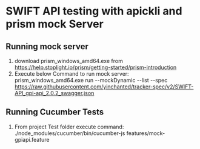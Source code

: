 # SWIFT API testing with apickli and prism mock Server

## Running mock server

1. download prism_windows_amd64.exe from https://help.stoplight.io/prism/getting-started/prism-introduction
2. Execute below Command to run mock server:
prism_windows_amd64.exe run --mockDynamic --list --spec https://raw.githubusercontent.com/yinchanted/tracker-spec/v2/SWIFT-API_gpi-api_2.0.2_swagger.json

## Running Cucumber Tests

1. From project Test folder execute command:
./node_modules/cucumber/bin/cucumber-js features/mock-gpiapi.feature

